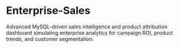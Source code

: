 # Enterprise-Sales
Advanced MySQL-driven sales intelligence and product attribution dashboard simulating enterprise analytics for campaign ROI, product trends, and customer segmentation.
